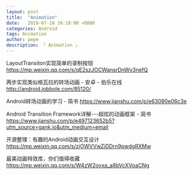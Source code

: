 ```yaml
---
layout: post
title:  "Animation"
date:   2018-07-18 16:18:00 +0800
categories: Android
tags: Animation
author: pepe
description: 『 Animation 』
---
```


LayoutTransiton实现简单的录制按钮
https://mp.weixin.qq.com/s/qE2szJOCWansrDnWy3nefQ

两步实现类似格瓦拉的转场动画 - 安卓 - 伯乐在线
http://android.jobbole.com/85120/

Android转场动画的学习 - 简书
https://www.jianshu.com/p/e63090e06c3e

Android Transition Framework详解---超炫的动画框架 - 简书
https://www.jianshu.com/p/e497123652b5?utm_source=gank.io&utm_medium=email

开源整理：有趣的Android动画交互设计
https://mp.weixin.qq.com/s/zjOWVVwZiDDrn9pwdgRXMw

最美动画特效库，你们值得收藏
https://mp.weixin.qq.com/s/W4zW2ovxa_a8bVcXVoaCNg



